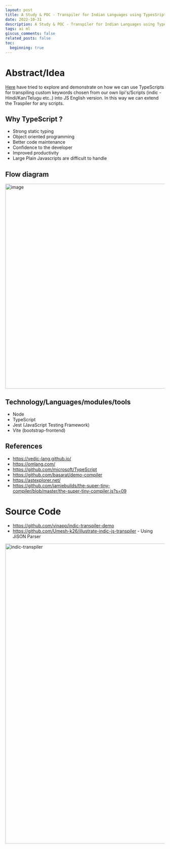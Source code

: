 ```yaml
---
layout: post
title: A Study & POC - Transpiler for Indian Languages using TypesSripts
date: 2022-10-31
description: A Study & POC - Transpiler for Indian Languages using TypesSripts
tags: ai ml
giscus_comments: false
related_posts: false
toc:
  beginning: true
---
```

# Abstract/Idea
[Here](https://github.com/vinapp/indic-transpiler-demo) have tried to explore and demonstrate on how we can use TypeScripts for transpiling custom keywords chosen from our own lipi's/Scripts (indic - Hindi/Kan/Telugu etc..) into JS English version. In this way we can extend the Traspiler for any scripts.

## Why TypeScript ?
- Strong static typing
- Object oriented programming
- Better code maintenance
- Confidence to the developer
- Improved productivity
- Large Plain Javascripts are difficult to handle

## Flow diagram
<img width="645" alt="image" src="https://github.com/vinapp/vinapp.github.io/assets/8567548/dd94ebc1-83da-413b-ab1a-03488cfd0e16">

## Technology/Languages/modules/tools
- Node
- TypeScript
- Jest (JavaScript Testing Framework)
- Vite (bootstrap-frontend)

## References
- https://vedic-lang.github.io/
- https://omlang.com/
- https://github.com/microsoft/TypeScript
- https://github.com/basarat/demo-compiler
- https://astexplorer.net/
- https://github.com/jamiebuilds/the-super-tiny-compiler/blob/master/the-super-tiny-compiler.js?s=09

# Source Code
  - https://github.com/vinapp/indic-transpiler-demo
  - https://github.com/Umesh-k26/illustrate-indic-js-transpiler - Using JiSON Parser

 <img width="945" alt="indic-transpiler" src="https://github.com/vinapp/vinapp.github.io/assets/8567548/3c77b1c0-d3ed-4571-ba51-b482f62942c5">
